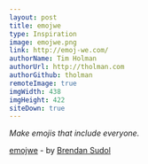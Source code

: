 ```yaml
---
layout: post
title: emojwe
type: Inspiration
image: emojwe.png
link: http://emoj-we.com/
authorName: Tim Holman
authorUrl: http://tholman.com
authorGithub: tholman
remoteImage: true
imgWidth: 438
imgHeight: 422
siteDown: true
---
```


_Make emojis that include everyone._

[emojwe](http://emoj-we.com/) - by [Brendan Sudol](http://brendansudol.com/)

